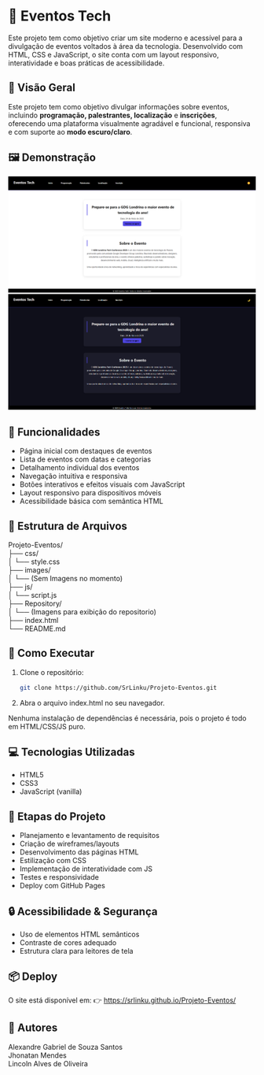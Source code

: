 # 🎉 Eventos Tech

Este projeto tem como objetivo criar um site moderno e acessível para a divulgação de eventos voltados à área da tecnologia. Desenvolvido com HTML, CSS e JavaScript, o site conta com um layout responsivo, interatividade e boas práticas de acessibilidade.

## 🚀 Visão Geral

Este projeto tem como objetivo divulgar informações sobre eventos, incluindo **programação, palestrantes, localização** e **inscrições**,  oferecendo uma plataforma visualmente agradável e funcional, responsiva e com suporte ao **modo escuro/claro**.

## 🖼️ Demonstração

![Image](/Repository/Tela%20inicial%20modo%20claro.png)
![Image](/Repository/Tela%20inicial%20modo%20escuro.png)

## 📌 Funcionalidades

- Página inicial com destaques de eventos
- Lista de eventos com datas e categorias
- Detalhamento individual dos eventos
- Navegação intuitiva e responsiva
- Botões interativos e efeitos visuais com JavaScript
- Layout responsivo para dispositivos móveis
- Acessibilidade básica com semântica HTML

## 📂 Estrutura de Arquivos

Projeto-Eventos/<br>
├── css/<br>
│   └── style.css<br>
├── images/<br>
│   └── (Sem Imagens no momento)<br>
├── js/<br>
│   └── script.js<br>
├── Repository/<br>
│   └── (Imagens para exibição do repositorio)<br>
├── index.html<br>
└── README.md<br>

## 🚀 Como Executar

1. Clone o repositório:
   ```bash
   git clone https://github.com/SrLinku/Projeto-Eventos.git

2. Abra o arquivo index.html no seu navegador.

Nenhuma instalação de dependências é necessária, pois o projeto é todo em HTML/CSS/JS puro.

## 💻 Tecnologias Utilizadas

- HTML5
- CSS3
- JavaScript (vanilla)

## 🧪 Etapas do Projeto

- Planejamento e levantamento de requisitos
- Criação de wireframes/layouts
- Desenvolvimento das páginas HTML
- Estilização com CSS
- Implementação de interatividade com JS
- Testes e responsividade
- Deploy com GitHub Pages

## 🔒 Acessibilidade & Segurança

- Uso de elementos HTML semânticos
- Contraste de cores adequado
- Estrutura clara para leitores de tela

## 📦 Deploy

O site está disponível em:
👉 https://srlinku.github.io/Projeto-Eventos/

## 👥 Autores

Alexandre Gabriel de Souza Santos<br>
Jhonatan Mendes<br>
Lincoln Alves de Oliveira<br>

